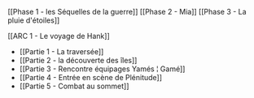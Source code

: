 [[Phase 1 - les Séquelles de la guerre]]
[[Phase 2 - Mia]]
[[Phase 3 - La pluie d'étoiles]]





[[ARC 1 - Le voyage de Hank]]

- [[Partie 1 - La traversée]]
- [[Partie 2 - la découverte des îles]]
- [[Partie 3 - Rencontre équipages Yamés ¦ Gamé]]
- [[Partie 4 - Entrée en scène de Plénitude]]
- [[Partie 5 - Combat au sommet]]


